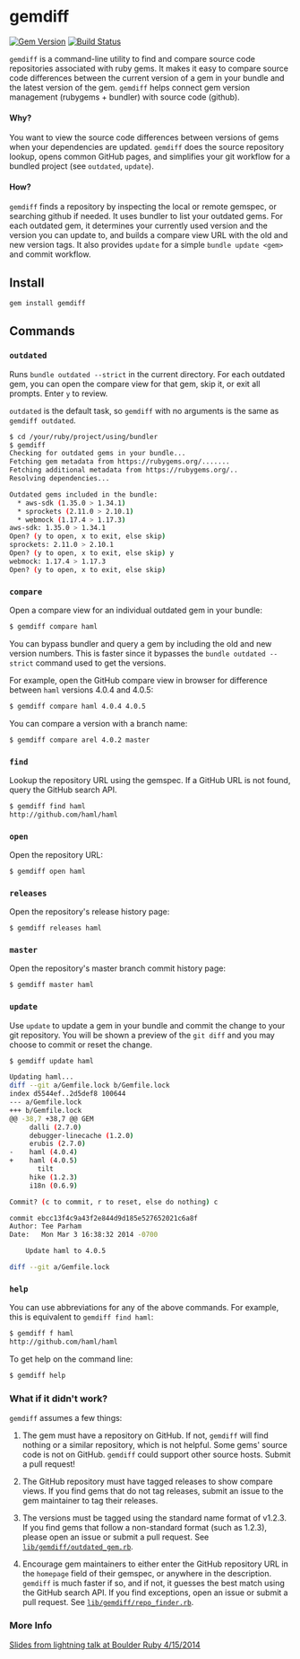 # gemdiff

[![Gem Version](http://img.shields.io/gem/v/gemdiff.svg)](http://rubygems.org/gems/gemdiff)
[![Build Status](http://img.shields.io/travis/teeparham/gemdiff.svg)](https://travis-ci.org/teeparham/gemdiff)

`gemdiff` is a command-line utility to find and compare source code repositories
associated with ruby gems. It makes it easy to compare source code differences
between the current version of a gem in your bundle and the latest version of the gem.
`gemdiff` helps connect gem version management (rubygems + bundler) with source code (github).

#### Why?

You want to view the source code differences between versions of gems when your dependencies are updated. 
`gemdiff` does the source repository lookup, opens common GitHub pages, and simplifies your git workflow for a 
bundled project (see `outdated`, `update`).

#### How?

`gemdiff` finds a repository by inspecting the local or remote gemspec, or searching github if needed. 
It uses bundler to list your outdated gems. For each outdated gem, it determines your currently used version and 
the version you can update to, and builds a compare view URL with the old and new version tags. 
It also provides `update` for a simple `bundle update <gem>` and commit workflow.

## Install

```sh
gem install gemdiff
```

## Commands

### `outdated`

Runs `bundle outdated --strict` in the current directory.
For each outdated gem, you can open the compare view for that gem, skip it, or exit all prompts. 
Enter `y` to review.

`outdated` is the default task, so `gemdiff` with no arguments is the same as `gemdiff outdated`.

```sh
$ cd /your/ruby/project/using/bundler
$ gemdiff
Checking for outdated gems in your bundle...
Fetching gem metadata from https://rubygems.org/.......
Fetching additional metadata from https://rubygems.org/..
Resolving dependencies...

Outdated gems included in the bundle:
  * aws-sdk (1.35.0 > 1.34.1)
  * sprockets (2.11.0 > 2.10.1)
  * webmock (1.17.4 > 1.17.3)
aws-sdk: 1.35.0 > 1.34.1
Open? (y to open, x to exit, else skip)
sprockets: 2.11.0 > 2.10.1
Open? (y to open, x to exit, else skip) y
webmock: 1.17.4 > 1.17.3
Open? (y to open, x to exit, else skip)
```

### `compare`

Open a compare view for an individual outdated gem in your bundle:

```sh
$ gemdiff compare haml
```

You can bypass bundler and query a gem by including the old and new version numbers. This is faster since it bypasses
the `bundle outdated --strict` command used to get the versions.

For example, open the GitHub compare view in browser for difference between `haml` versions 4.0.4 and 4.0.5:

```sh
$ gemdiff compare haml 4.0.4 4.0.5
```

You can compare a version with a branch name:

```sh
$ gemdiff compare arel 4.0.2 master
```

### `find`

Lookup the repository URL using the gemspec. If a GitHub URL is not found, query the GitHub search API.

```sh
$ gemdiff find haml
http://github.com/haml/haml
```

### `open`

Open the repository URL:

```sh
$ gemdiff open haml
```

### `releases`

Open the repository's release history page:

```sh
$ gemdiff releases haml
```

### `master`

Open the repository's master branch commit history page:

```sh
$ gemdiff master haml
```

### `update`

Use `update` to update a gem in your bundle and commit the change to your git repository. 
You will be shown a preview of the `git diff` and you may choose to commit or reset the change.

```sh
$ gemdiff update haml

Updating haml...
diff --git a/Gemfile.lock b/Gemfile.lock
index d5544ef..2d5def8 100644
--- a/Gemfile.lock
+++ b/Gemfile.lock
@@ -38,7 +38,7 @@ GEM
     dalli (2.7.0)
     debugger-linecache (1.2.0)
     erubis (2.7.0)
-    haml (4.0.4)
+    haml (4.0.5)
       tilt
     hike (1.2.3)
     i18n (0.6.9)

Commit? (c to commit, r to reset, else do nothing) c

commit ebcc13f4c9a43f2e844d9d185e527652021c6a8f
Author: Tee Parham
Date:   Mon Mar 3 16:38:32 2014 -0700

    Update haml to 4.0.5

diff --git a/Gemfile.lock
```

### `help`

You can use abbreviations for any of the above commands. For example, this is equivalent to `gemdiff find haml`:

```sh
$ gemdiff f haml
http://github.com/haml/haml
```

To get help on the command line:

```sh
$ gemdiff help
```

### What if it didn't work?

`gemdiff` assumes a few things:

1. The gem must have a repository on GitHub. If not, `gemdiff` will find nothing or a similar repository, which
is not helpful. Some gems' source code is not on GitHub. `gemdiff` could support other source hosts. Submit a pull request!

2. The GitHub repository must have tagged releases to show compare views. If you find gems that do not tag 
releases, submit an issue to the gem maintainer to tag their releases.

3. The versions must be tagged using the standard name format of v1.2.3. If you find gems that follow
a non-standard format (such as 1.2.3), please open an issue or submit a pull request. 
See [`lib/gemdiff/outdated_gem.rb`](https://github.com/teeparham/gemdiff/blob/master/lib/gemdiff/outdated_gem.rb).

4. Encourage gem maintainers to either enter the GitHub repository URL in the `homepage` field of their gemspec,
or anywhere in the description. `gemdiff` is much faster if so, and if not, it guesses the best match using
the GitHub search API. If you find exceptions, open an issue or submit a pull request.
See [`lib/gemdiff/repo_finder.rb`](https://github.com/teeparham/gemdiff/blob/master/lib/gemdiff/repo_finder.rb).

### More Info

[Slides from lightning talk at Boulder Ruby 4/15/2014](http://www.slideshare.net/teeparham/gemdiff)
